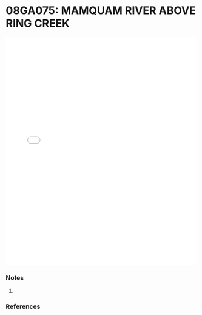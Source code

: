 # 08GA075: MAMQUAM RIVER ABOVE RING CREEK

<iframe src="/distribution_estimation/_static/stations/08GA075_fdc.html" width="100%" height="600" frameborder="0"></iframe>

### Notes
1. 

### References

